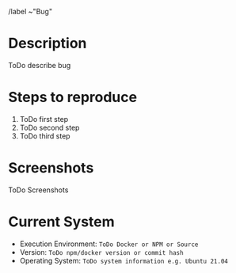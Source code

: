 /label ~"Bug"

<!-- Remove all ToDos in this template! -->

# Description
<!-- Add a good description of the bug here -->

ToDo describe bug

# Steps to reproduce
<!-- Add a good description of the bug here -->

1. ToDo first step
1. ToDo second step
1. ToDo third step

# Screenshots
<!-- Add some screenshots that shows the bug -->

ToDo Screenshots

# Current System
<!-- Add information about your system below -->

* Execution Environment: `ToDo Docker or NPM or Source`
* Version: `ToDo npm/docker version or commit hash`
* Operating System: `ToDo system information e.g. Ubuntu 21.04`
